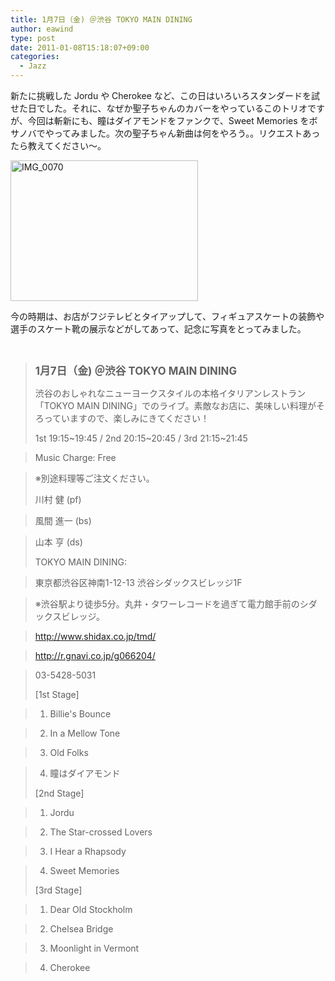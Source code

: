 ```yaml
---
title: 1月7日（金) ＠渋谷 TOKYO MAIN DINING
author: eawind
type: post
date: 2011-01-08T15:18:07+09:00
categories:
  - Jazz
---
```

新たに挑戦した Jordu や Cherokee など、この日はいろいろスタンダードを試せた日でした。それに、なぜか聖子ちゃんのカバーをやっているこのトリオですが、今回は斬新にも、瞳はダイアモンドをファンクで、Sweet Memories をボサノバでやってみました。次の聖子ちゃん新曲は何をやろう。。リクエストあったら教えてください〜。

[<img class="alignnone size-medium wp-image-917" src="/img/2011/01/IMG_0070.jpg" alt="IMG_0070" width="300" height="225" srcset="/img/2011/01/IMG_0070.jpg 300w, /img/2011/01/IMG_0070-1024x768.jpg 1024w" sizes="(max-width: 300px) 100vw, 300px" />][1]

今の時期は、お店がフジテレビとタイアップして、フィギュアスケートの装飾や選手のスケート靴の展示などがしてあって、記念に写真をとってみました。

&nbsp;

> **<big>1月7日（金) ＠渋谷 TOKYO MAIN DINING</big>**
>
> 渋谷のおしゃれなニューヨークスタイルの本格イタリアンレストラン「TOKYO MAIN DINING」でのライブ。素敵なお店に、美味しい料理がそろっていますので、楽しみにきてください！
>
> 1st 19:15~19:45 / 2nd 20:15~20:45 / 3rd 21:15~21:45

> Music Charge: Free

> ※別途料理等ご注文ください。
>
> 川村 健 (pf)

> 風間 進一 (bs)

> 山本 亨 (ds)
>
> TOKYO MAIN DINING:

> 東京都渋谷区神南1-12-13 渋谷シダックスビレッジ1F

> ※渋谷駅より徒歩5分。丸井・タワーレコードを過ぎて電力館手前のシダックスビレッジ。

> http://www.shidax.co.jp/tmd/

> <a href="http://r.gnavi.co.jp/g066204/" target="_blank" rel="noopener noreferrer">http://r.gnavi.co.jp/g066204/</a>

> 03-5428-5031
>
> [1st Stage]

> 1. Billie's Bounce

> 2. In a Mellow Tone

> 3. Old Folks

> 4. 瞳はダイアモンド
>
> [2nd Stage]

> 1. Jordu

> 2. The Star-crossed Lovers

> 3. I Hear a Rhapsody

> 4. Sweet Memories
>
> [3rd Stage]

> 1. Dear Old Stockholm

> 2. Chelsea Bridge

> 3. Moonlight in Vermont

> 4. Cherokee

 [1]: /img/2011/01/IMG_0070.jpg
